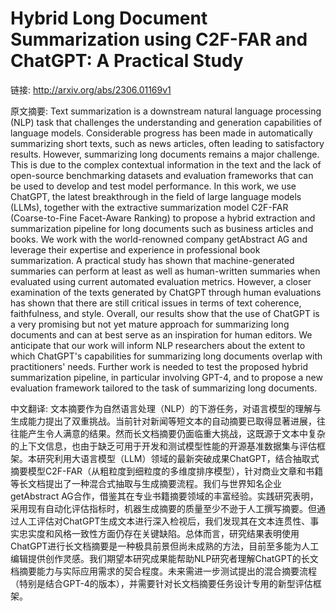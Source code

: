 # Hybrid Long Document Summarization using C2F-FAR and ChatGPT: A Practical Study

链接: http://arxiv.org/abs/2306.01169v1

原文摘要:
Text summarization is a downstream natural language processing (NLP) task
that challenges the understanding and generation capabilities of language
models. Considerable progress has been made in automatically summarizing short
texts, such as news articles, often leading to satisfactory results. However,
summarizing long documents remains a major challenge. This is due to the
complex contextual information in the text and the lack of open-source
benchmarking datasets and evaluation frameworks that can be used to develop and
test model performance. In this work, we use ChatGPT, the latest breakthrough
in the field of large language models (LLMs), together with the extractive
summarization model C2F-FAR (Coarse-to-Fine Facet-Aware Ranking) to propose a
hybrid extraction and summarization pipeline for long documents such as
business articles and books. We work with the world-renowned company
getAbstract AG and leverage their expertise and experience in professional book
summarization. A practical study has shown that machine-generated summaries can
perform at least as well as human-written summaries when evaluated using
current automated evaluation metrics. However, a closer examination of the
texts generated by ChatGPT through human evaluations has shown that there are
still critical issues in terms of text coherence, faithfulness, and style.
Overall, our results show that the use of ChatGPT is a very promising but not
yet mature approach for summarizing long documents and can at best serve as an
inspiration for human editors. We anticipate that our work will inform NLP
researchers about the extent to which ChatGPT's capabilities for summarizing
long documents overlap with practitioners' needs. Further work is needed to
test the proposed hybrid summarization pipeline, in particular involving GPT-4,
and to propose a new evaluation framework tailored to the task of summarizing
long documents.

中文翻译:
文本摘要作为自然语言处理（NLP）的下游任务，对语言模型的理解与生成能力提出了双重挑战。当前针对新闻等短文本的自动摘要已取得显著进展，往往能产生令人满意的结果。然而长文档摘要仍面临重大挑战，这既源于文本中复杂的上下文信息，也由于缺乏可用于开发和测试模型性能的开源基准数据集与评估框架。本研究利用大语言模型（LLM）领域的最新突破成果ChatGPT，结合抽取式摘要模型C2F-FAR（从粗粒度到细粒度的多维度排序模型），针对商业文章和书籍等长文档提出了一种混合式抽取与生成摘要流程。我们与世界知名企业getAbstract AG合作，借鉴其在专业书籍摘要领域的丰富经验。实践研究表明，采用现有自动化评估指标时，机器生成摘要的质量至少不逊于人工撰写摘要。但通过人工评估对ChatGPT生成文本进行深入检视后，我们发现其在文本连贯性、事实忠实度和风格一致性方面仍存在关键缺陷。总体而言，研究结果表明使用ChatGPT进行长文档摘要是一种极具前景但尚未成熟的方法，目前至多能为人工编辑提供创作灵感。我们期望本研究成果能帮助NLP研究者理解ChatGPT的长文档摘要能力与实际应用需求的契合程度。未来需进一步测试提出的混合摘要流程（特别是结合GPT-4的版本），并需要针对长文档摘要任务设计专用的新型评估框架。
